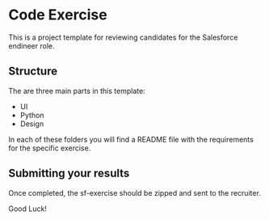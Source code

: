 # Code Exercise
This is a project template for reviewing candidates for the Salesforce endineer role.

## Structure
The are three main parts in this template:
- UI
- Python
- Design

In each of these folders you will find a README file with the requirements for the specific exercise.

## Submitting your results
Once completed, the sf-exercise should be zipped and sent to the recruiter.


Good Luck!



